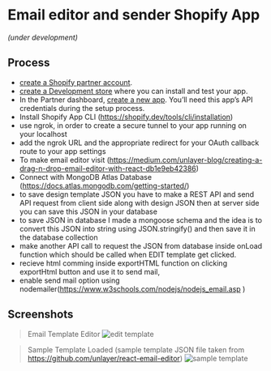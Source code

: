 # Email editor and sender Shopify App
_(under development)_

## Process

- [create a Shopify partner account](https://partners.shopify.com/signup).
- [create a Development store](https://help.shopify.com/en/partners/dashboard/development-stores#create-a-development-store) where you can install and test your app.
- In the Partner dashboard, [create a new app](https://help.shopify.com/en/api/tools/partner-dashboard/your-apps#create-a-new-app). You’ll need this app’s API credentials during     the setup process.
- Install Shopify App CLI (https://shopify.dev/tools/cli/installation)
- use ngrok, in order to create a secure tunnel to your app running on your localhost
- add the ngrok URL and the appropriate redirect for your OAuth callback route to your app settings
- To make email editor visit (https://medium.com/unlayer-blog/creating-a-drag-n-drop-email-editor-with-react-db1e9eb42386)
- Connect with MongoDB Atlas Database (https://docs.atlas.mongodb.com/getting-started/)
- to save design template JSON you have to make a REST API and send API request from client side along with design JSON then at server side you can save this JSON in your database
- to save JSON in database I made a mongoose schema and the idea is to convert this JSON into string using JSON.stringify() and then save it in the database collection
- make another API call to request the JSON from database inside onLoad function which should be called when EDIT template get clicked.
- recieve html comming inside exportHTML function on clicking exportHtml button and use it to send mail,
- enable send mail option using nodemailer(https://www.w3schools.com/nodejs/nodejs_email.asp )



## Screenshots
>Email Template Editor
![edit template](https://user-images.githubusercontent.com/51289274/115055764-89c26680-9eff-11eb-863a-813dac9118a8.png)

>Sample Template Loaded (sample template JSON file taken from https://github.com/unlayer/react-email-editor)
![sample template](https://user-images.githubusercontent.com/51289274/115055785-92b33800-9eff-11eb-8ea0-b456f61ba539.png)


